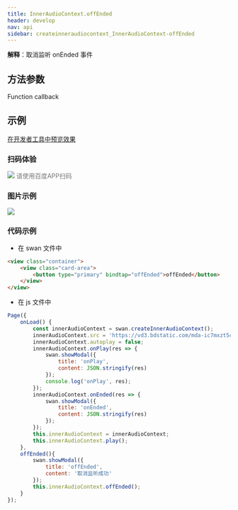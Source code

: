 ```yaml
---
title: InnerAudioContext.offEnded
header: develop
nav: api
sidebar: createinneraudiocontext_InnerAudioContext-offEnded
---
```



**解释**：取消监听 onEnded 事件

 
## 方法参数

Function callback

## 示例

<a href="swanide://fragment/321b65df068229350eb437db1f504a961574734480025" title="在开发者工具中预览效果" target="_self">在开发者工具中预览效果</a>

### 扫码体验

<div class='scan-code-container'>
    <img src="https://b.bdstatic.com/miniapp/assets/images/doc_demo/fragment_InnerAudioContextOffEnded.png" class="demo-qrcode-image" />
    <font color=#777 12px>请使用百度APP扫码</font>
</div>

### 图片示例 


<div class="m-doc-custom-examples">
    <div class="m-doc-custom-examples-correct">
        <img src="https://b.bdstatic.com/miniapp/image/InnerAudioContextOffEnded.gif">
    </div>
    <div class="m-doc-custom-examples-correct">
        <img src=" ">
    </div>
    <div class="m-doc-custom-examples-correct">
        <img src=" ">
    </div>     
</div>

### 代码示例 



* 在 swan 文件中

```html
<view class="container">
    <view class="card-area">
        <button type="primary" bindtap="offEnded">offEnded</button>
    </view>
</view>
```

* 在 js 文件中

```js
Page({
    onLoad() {
        const innerAudioContext = swan.createInnerAudioContext();
        innerAudioContext.src = 'https://vd3.bdstatic.com/mda-ic7mxzt5cvz6f4y5/mda-ic7mxzt5cvz6f4y5.mp3';
        innerAudioContext.autoplay = false;
        innerAudioContext.onPlay(res => {
            swan.showModal({
                title: 'onPlay',
                content: JSON.stringify(res)
            });
            console.log('onPlay', res);
        });
        innerAudioContext.onEnded(res => {
            swan.showModal({
                title: 'onEnded',
                content: JSON.stringify(res)
            });
        });
        this.innerAudioContext = innerAudioContext;
        this.innerAudioContext.play();
    },
    offEnded(){
        swan.showModal({
            title: 'offEnded',
            content: '取消监听成功'
        });
        this.innerAudioContext.offEnded();
    }
});
```